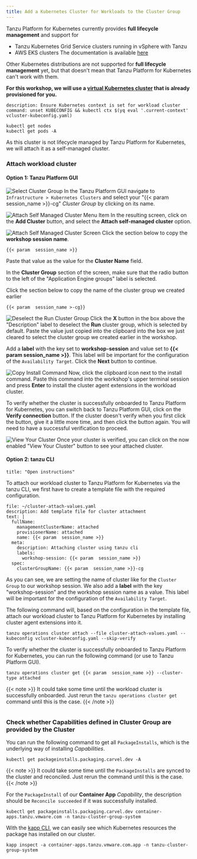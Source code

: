 ```yaml
---
title: Add a Kubernetes Cluster for Workloads to the Cluster Group
---
```


Tanzu Platform for Kubernetes currently provides **full lifecycle management** and support for 
- Tanzu Kubernetes Grid Service clusters running in vSphere with Tanzu
- AWS EKS clusters
The documentation is available [here](https://docs.vmware.com/en/VMware-Tanzu-Platform/services/create-manage-apps-tanzu-platform-k8s/how-to-create-clusters.html)

Other Kubernetes distributions are not supported for **full lifecycle management** yet, but that doesn't mean that Tanzu Platform for Kubernetes can't work with them.

**For this workshop, we will use a [virtual Kubernetes cluster](https://www.vcluster.com/) that is already provisioned for you.**

```terminal:execute
description: Ensure Kubernetes context is set for workload cluster
command: unset KUBECONFIG && kubectl ctx $(yq eval '.current-context' vcluster-kubeconfig.yaml)
```
```execute
kubectl get nodes
kubectl get pods -A
```

As this cluster is not lifecycle managed by Tanzu Platform for Kubernetes, we will attach it as a self-managed cluster.

### Attach workload cluster 
#### Option 1: Tanzu Platform GUI
![Select Cluster Group](SelectClusterGroup.png)
In the Tanzu Platform GUI navigate to `Infrastructure > Kubernetes Clusters` and select your "{{< param  session_name >}}-cg" *Cluster Group* by clicking on its name. 

![Attach Self Managed Cluster Menu Item](AttachSelfManagedMenuItem.png)
In the resulting screen, click on the **Add Cluster** button, and select the **Attach self-managed cluster** option.

![Attach Self Managed Cluster Screen](AttachClusterScreen.png)
Click the section below to copy the **workshop session name**.
```copy
{{< param  session_name >}}
```
Paste that value as the value for the **Cluster Name** field.

In the **Cluster Group** section of the screen, make sure that the radio button to the left of the "Application Engine groups" label is selected.

Click the section below to copy the name of the cluster group we created earlier
```copy
{{< param  session_name >-cg}}
```

![Deselect the Run Cluster Group](DeselectRunGroup.png)
Click the **X** button in the box above the "Description" label to deselect the **Run** cluster group, which is selected by default.  Paste the value just copied into the clipboard into the box we just cleared to select the cluster group we created earlier in the workshop.

Add a **label** with the key set to **workshop-session** and value set to **{{< param  session_name >}}**. This label will be important for the configuration of the `Availability Target`.  Click the **Next** button to continue.

![Copy Install Command](CopyInstallString.png)
Now, click the clipboard icon next to the install command.  Paste this command into the workshop's upper terminal session and press **Enter** to install the cluster agent extensions in the workload cluster.

To verify whether the cluster is successfully onboarded to Tanzu Platform for Kubernetes, you can switch back to Tanzu Platform GUI, click on the **Verify connection** button.  If the cluster doesn't verify when you first click the button, give it a little more time, and then click the button again.  You will need to have a successful verification to proceed.

![View Your Cluster](ViewCluster.png)
Once your cluster is verified, you can click on the now enabled "View Your Cluster" button to see your attached cluster.

#### Option 2: tanzu CLI
```section:begin
title: "Open instructions"
```
To attach our workload cluster to Tanzu Platform for Kubernetes via the tanzu CLI, we first have to create a template file with the required configuration.
```editor:append-lines-to-file
file: ~/cluster-attach-values.yaml
description: Add template file for cluster attachment
text: |
  fullName:
    managementClusterName: attached
    provisionerName: attached
    name: {{< param  session_name >}}
  meta:
    description: Attaching cluster using tanzu cli
    labels:
      workshop-session: {{< param  session_name >}}
  spec:
    clusterGroupName: {{< param  session_name >}}-cg
```
As you can see, we are setting the name of cluster like for the `Cluster Group` to our workshop session. We also add a **label** with the key "workshop-session" and the workshop session name as a value. This label will be important for the configuration of the `Availability Target`.

The following command will, based on the configuration in the template file, attach our workload cluster to Tanzu Platform for Kubernetes by installing cluster agent extensions into it.
```execute
tanzu operations cluster attach --file cluster-attach-values.yaml --kubeconfig vcluster-kubeconfig.yaml --skip-verify
```

To verify whether the cluster is successfully onboarded to Tanzu Platform for Kubernetes, you can run the following command (or use to Tanzu Platform GUI).
```execute
tanzu operations cluster get {{< param  session_name >}} --cluster-type attached
```

{{< note >}}
It could take some time until the workload cluster is successfully onboarded. Just rerun the `tanzu operations cluster get` command until this is the case.
{{< /note >}}

```section:end
```

### Check whether Capabilities defined in Cluster Group are provided by the Cluster
You can run the following command to get all `PackageInstalls`, which is the underlying way of installing *Capabilities*.
```execute
kubectl get packageinstalls.packaging.carvel.dev -A
```

{{< note >}}
It could take some time until the `PackageInstalls` are synced to the cluster and reconciled. Just rerun the command until this is the case.
{{< /note >}}

For the `PackageInstall` of our **Container App** *Capability*, the description should be `Reconcile succeeded` if it was successfully installed.
```execute
kubectl get packageinstalls.packaging.carvel.dev container-apps.tanzu.vmware.com -n tanzu-cluster-group-system
```

With the [kapp CLI](https://carvel.dev/kapp/), we can easily see which Kubernetes resources the package has installed on our cluster.
```execute
kapp inspect -a container-apps.tanzu.vmware.com.app -n tanzu-cluster-group-system
```
